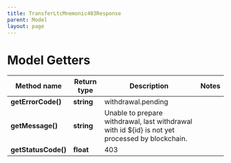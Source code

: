 ```yaml
---
title: TransferLtcMnemonic403Response
parent: Model
layout: page
---
```


# Model Getters

Method name | Return type | Description | Notes
------------ | ------------- | ------------- | -------------
**getErrorCode()** | **string** | withdrawal.pending |
**getMessage()** | **string** | Unable to prepare withdrawal, last withdrawal with id ${id} is not yet processed by blockchain. |
**getStatusCode()** | **float** | 403 |

